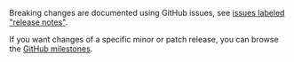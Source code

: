 Breaking changes are documented using GitHub issues, see [issues labeled "release notes"](https://github.com/hapijs/statehood/issues?q=is%3Aissue+label%3A%22release+notes%22).

If you want changes of a specific minor or patch release, you can browse the [GitHub milestones](https://github.com/hapijs/statehood/milestones?state=closed&direction=asc&sort=due_date).
